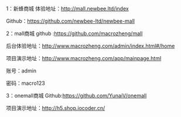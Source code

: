 1：新蜂商城
体验地址：http://mall.newbee.ltd/index

Github：https://github.com/newbee-ltd/newbee-mall

2：mall商城
github :https://github.com/macrozheng/mall

后台体验地址：http://www.macrozheng.com/admin/index.html#/home

项目演示地址：http://www.macrozheng.com/app/mainpage.html

账号：admin

密码：macro123

3：onemall商城
Github:https://github.com/YunaiV/onemall

项目演示地址：http://h5.shop.iocoder.cn/